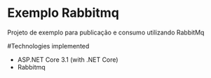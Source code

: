 # Exemplo Rabbitmq

Projeto de exemplo para publicação e consumo utilizando RabbitMq

#Technologies implemented

- ASP.NET Core 3.1 (with .NET Core)
- Rabbitmq
